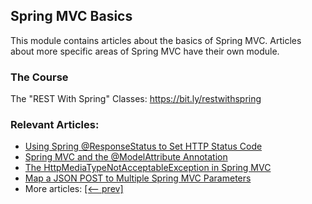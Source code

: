## Spring MVC Basics

This module contains articles about the basics of Spring MVC. Articles about more specific areas of Spring MVC have
their own module. 

### The Course
The "REST With Spring" Classes: https://bit.ly/restwithspring

### Relevant Articles:
- [Using Spring @ResponseStatus to Set HTTP Status Code](https://www.baeldung.com/spring-response-status)
- [Spring MVC and the @ModelAttribute Annotation](https://www.baeldung.com/spring-mvc-and-the-modelattribute-annotation)
- [The HttpMediaTypeNotAcceptableException in Spring MVC](https://www.baeldung.com/spring-httpmediatypenotacceptable)
- [Map a JSON POST to Multiple Spring MVC Parameters](https://www.baeldung.com/spring-mvc-json-param-mapping)
- More articles: [[<-- prev]](../spring-mvc-basics-4)
